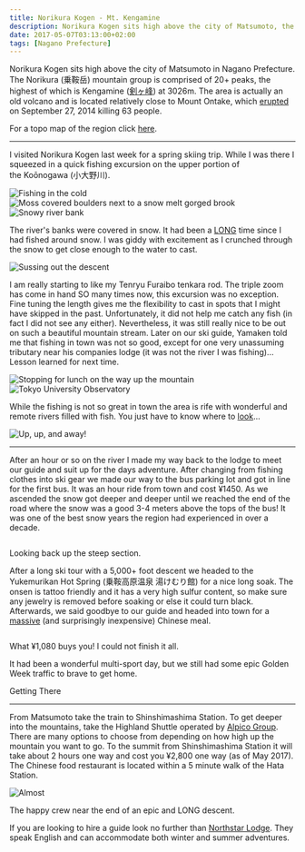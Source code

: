 ```yaml
---
title: Norikura Kogen - Mt. Kengamine
description: Norikura Kogen sits high above the city of Matsumoto, the area is actually an old volcano and it is comprised of 20+ peaks...
date: 2017-05-07T03:13:00+02:00
tags: [Nagano Prefecture]
---
```

<div class=“text-lg m-2”>
<p class="mb-2">Norikura Kogen sits high above the city of Matsumoto in Nagano Prefecture. The Norikura (乗鞍岳) mountain group is comprised of 20+ peaks, the highest of which is Kengamine (<a href="https://ja.wikipedia.org/wiki/剣ヶ峰" target="_blank" rel="noopener noreferrer" class="text-red-500 hover:bg-red-500 hover:text-white">剣ヶ峰</a>) at 3026m. The area is actually an old volcano and is located relatively close to Mount Ontake, which <a href="https://en.wikipedia.org/wiki/2014_Mount_Ontake_eruption" target="_blank" rel="noopener noreferrer" class="text-red-500 hover:bg-red-500 hover:text-white">erupted</a> on September 27, 2014 killing 63 people.</p>

<p class="mt-2 mb-2">For a topo map of the region click <a href="https://maps.gsi.go.jp/#15/36.106685/137.553881/&amp;base=std&amp;ls=std&amp;disp=1&amp;vs=c1j0l0u0t0z0r0f1" target="_blank" rel="noopener noreferrer" class="text-red-500 hover:bg-red-500 hover:text-white">here</a>.</p>

<hr />

<p class="mt-2 mb-2">I visited Norikura Kogen last week for a spring skiing trip. While I was there I squeezed in a quick fishing excursion on the upper portion of the Koōnogawa (小大野川).</p>

<img class="w-8/12 rounded-lg shadow-lg mx-auto" src="https://fallfish-tenkara-images.s3-us-west-1.amazonaws.com/FfT+-+Norikura+Kogen/norikura+kogen-nagano-gifu-northern+alps-spring+skiing-iwana.jpg" alt="Fishing in the cold" />

<img class="w-8/12 rounded-lg shadow-lg mx-auto" src="https://fallfish-tenkara-images.s3-us-west-1.amazonaws.com/FfT+-+Norikura+Kogen/norikura+kogen-nagano-gifu-northern+alps-spring+skiing-Koo%CC%84nogawa.jpg" alt="Moss covered boulders next to a snow melt gorged brook" />

<img class="w-8/12 rounded-lg shadow-lg mx-auto" src="https://fallfish-tenkara-images.s3-us-west-1.amazonaws.com/FfT+-+Norikura+Kogen/norikura+kogen-nagano-gifu-northern+alps-spring+skiing-tenkara.jpg" alt="Snowy river bank" />

<p class="mt-2 mb-2">The river's banks were covered in snow. It had been a <a href="https://www.badgertenkara.com/blog/iwana-tenkara-a-guest-post-by-isaac-tait" target="_blank" rel="noopener noreferrer">LONG</a> time since I had fished around snow. I was giddy with excitement as I crunched through the snow to get close enough to the water to cast.</p>

<img class="w-8/12 rounded-lg shadow-lg mx-auto" src="https://fallfish-tenkara-images.s3-us-west-1.amazonaws.com/FfT+-+Norikura+Kogen/norikura+kogen-nagano-gifu-northern+alps-spring+skiing-junpei.jpg" alt="Sussing out the descent" />

<p class="mt-2 mb-2">I am really starting to like my Tenryu Furaibo tenkara rod. The triple zoom has come in hand SO many times now, this excursion was no exception. Fine tuning the length gives me the flexibility to cast in spots that I might have skipped in the past. Unfortunately, it did not help me catch any fish (in fact I did not see any either). Nevertheless, it was still really nice to be out on such a beautiful mountain stream. Later on our ski guide, Yamaken told me that fishing in town was not so good, except for one very unassuming tributary near his companies lodge (it was not the river I was fishing)... Lesson learned for next time.</p>

<img class="w-8/12 rounded-lg shadow-lg mx-auto" src="https://fallfish-tenkara-images.s3-us-west-1.amazonaws.com/FfT+-+Norikura+Kogen/norikura+kogen-nagano-gifu-northern+alps-spring+skiing-lunch+break.jpg" alt="Stopping for lunch on the way up the mountain" />

<img class="w-8/12 rounded-lg shadow-lg mx-auto" src="https://fallfish-tenkara-images.s3-us-west-1.amazonaws.com/FfT+-+Norikura+Kogen/norikura+kogen-nagano-gifu-northern+alps-spring+skiing-tokyo+university+sun+observatory.jpg" alt="Tokyo University Observatory" />

<p class="mt-2 mb-2">While the fishing is not so great in town the area is rife with wonderful and remote rivers filled with fish. You just have to know where to <a href="https://www.fallfishtenkara.com/keiryu-magazine/" target="_blank" rel="noopener noreferrer" class="text-red-500 hover:bg-red-500 hover:text-white">look</a>...</p>

<img class="w-8/12 rounded-lg shadow-lg mx-auto" src="https://fallfish-tenkara-images.s3-us-west-1.amazonaws.com/FfT+-+Norikura+Kogen/norikura+kogen-nagano-gifu-northern+alps-spring+skiing-headed+up.jpg" alt="Up, up, and away!" />

<hr />

<p class="mt-2 mb-2">After an hour or so on the river I made my way back to the lodge to meet our guide and suit up for the days adventure. After changing from fishing clothes into ski gear we made our way to the bus parking lot and got in line for the first bus. It was an hour ride from town and cost ¥1450. As we ascended the snow got deeper and deeper until we reached the end of the road where the snow was a good 3-4 meters above the tops of the bus! It was one of the best snow years the region had experienced in over a decade.</p>

<div class="w-8/12 mx-auto">
<img class="rounded-lg shadow-lg" src="https://fallfish-tenkara-images.s3-us-west-1.amazonaws.com/FfT+-+Norikura+Kogen/norikura+kogen-nagano-gifu-northern+alps-spring+skiing-panorama.jpg" alt="" />
<p class="text-center italic">Looking back up the steep section.</p>
</div>

<p class="mt-2 mb-2">After a long ski tour with a 5,000+ foot descent we headed to the Yukemurikan Hot Spring (乗鞍高原温泉 湯けむり館) for a nice long soak. The onsen is tattoo friendly and it has a very high sulfur content, so make sure any jewelry is removed before soaking or else it could turn black. Afterwards, we said goodbye to our guide and headed into town for a <a href="https://www.google.co.jp/maps/place/5448-4+Hata,+Matsumoto-shi,+Nagano-ken+390-1401/@36.2016219,137.8569021,19z/data=!3m1!4b1!4m5!3m4!1s0x601d13e3dfa672b7:0xb58c63e49c3e7e55!8m2!3d36.2016219!4d137.8574506?hl=en" target="_blank" rel="noopener noreferrer">massive</a> (and surprisingly inexpensive) Chinese meal.</p>

<div class="w-8/12 mx-auto">
<img class="rounded-lg shadow-lg" src="https://fallfish-tenkara-images.s3-us-west-1.amazonaws.com/FfT+-+Norikura+Kogen/norikura+kogen-nagano-gifu-northern+alps-spring+skiing-dinner.jpg" alt="" />
<p class="text-center italic">What ¥1,080 buys you! I could not finish it all.</p>
</div>

<p class="mt-2 mb-2">It had been a wonderful multi-sport day, but we still had some epic Golden Week traffic to brave to get home.</p>

<p class="font-semibold text-red-500 text-center">Getting There</p>
<hr />

<p class="mt-2 mb-2">From Matsumoto take the train to Shinshimashima Station. To get deeper into the mountains, take the Highland Shuttle operated by <a href="https://www.alpico.co.jp/en/" target="_blank" rel="noopener noreferrer" class="text-red-500 hover:bg-red-500 hover:text-white">Alpico Group</a>. There are many options to choose from depending on how high up the mountain you want to go. To the summit from Shinshimashima Station it will take about 2 hours one way and cost you ¥2,800 one way (as of May 2017). The Chinese food restaurant is located within a 5 minute walk of the Hata Station.</p>

<div class="mx-auto w-8/12">
<img class="rounded-lg shadow-lg" src="https://fallfish-tenkara-images.s3-us-west-1.amazonaws.com/FfT+-+Norikura+Kogen/norikura+kogen-nagano-gifu-northern+alps-spring+skiing-almost+down.jpg" alt="Almost" />
<p class="text-center italic">The happy crew near the end of an epic and LONG descent.</p>
</div>

<p class="mt-2 mb-2">If you are looking to hire a guide look no further than <a href="https://ridenorthstar.com/?lang=en" target="_blank" rel="noopener noreferrer" class="text-red-500 hover:bg-red-500 hover:text-white">Northstar Lodge</a>. They speak English and can accommodate both winter and summer adventures.</p>
</div>
